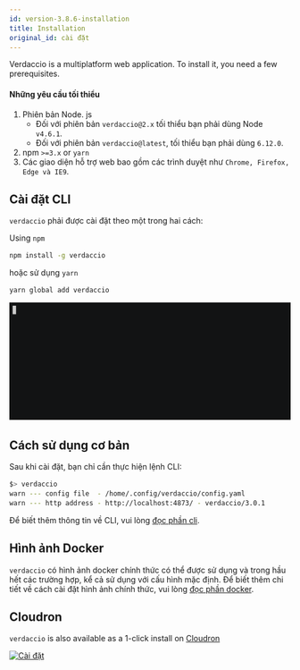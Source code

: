 ```yaml
---
id: version-3.8.6-installation
title: Installation
original_id: cài đặt
---
```

Verdaccio is a multiplatform web application. To install it, you need a few prerequisites.

#### Những yêu cầu tối thiểu

1. Phiên bản Node. js 
    - Đối với phiên bản `verdaccio@2.x` tối thiểu bạn phải dùng Node `v4.6.1`.
    - Đối với phiên bản `verdaccio@latest`, tối thiểu bạn phải dùng `6.12.0`.
2. npm `>=3.x` or `yarn`
3. Các giao diện hỗ trợ web bao gồm các trình duyệt như `Chrome, Firefox, Edge và IE9`.

## Cài đặt CLI

`verdaccio` phải được cài đặt theo một trong hai cách:

Using `npm`

```bash
npm install -g verdaccio
```

hoặc sử dụng `yarn`

```bash
yarn global add verdaccio
```

![cài đặt verdaccio](/svg/install_verdaccio.gif)

## Cách sử dụng cơ bản

Sau khi cài đặt, bạn chỉ cần thực hiện lệnh CLI:

```bash
$> verdaccio
warn --- config file  - /home/.config/verdaccio/config.yaml
warn --- http address - http://localhost:4873/ - verdaccio/3.0.1
```

Để biết thêm thông tin về CLI, vui lòng [ đọc phần cli](cli.md).

## Hình ảnh Docker

`verdaccio` có hình ảnh docker chính thức có thể được sử dụng và trong hầu hết các trường hợp, kể cả sử dụng với cấu hình mặc định. Để biết thêm chi tiết về cách cài đặt hình ảnh chính thức, vui lòng [đọc phần docker](docker.md).

## Cloudron

`verdaccio` is also available as a 1-click install on [Cloudron](https://cloudron.io)

[![Cài đặt](https://cloudron.io/img/button.svg)](https://cloudron.io/button.html?app=org.eggertsson.verdaccio)